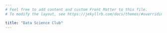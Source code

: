 ```yaml
---
# Feel free to add content and custom Front Matter to this file.
# To modify the layout, see https://jekyllrb.com/docs/themes/#overriding-theme-defaults

title: "Data Science Club"
---
```

